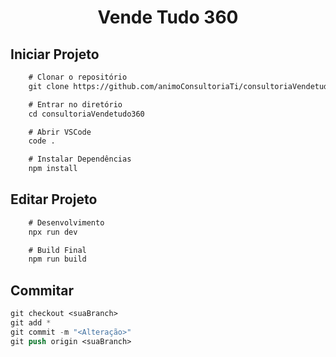 <h1 align="center">
  Vende Tudo 360
</h1>

## Iniciar Projeto

```cl
	# Clonar o repositório
	git clone https://github.com/animoConsultoriaTi/consultoriaVendetudo360.git

	# Entrar no diretório
	cd consultoriaVendetudo360

	# Abrir VSCode
	code .

	# Instalar Dependências
	npm install
```

## Editar Projeto

```cl
	# Desenvolvimento
	npx run dev

	# Build Final
	npm run build
```

## Commitar

```cl
git checkout <suaBranch>
git add *
git commit -m "<Alteração>"
git push origin <suaBranch>
```
